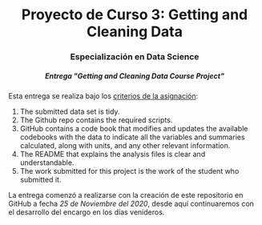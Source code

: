 # <h1 align="center">Proyecto de Curso 3: Getting and Cleaning Data</h1>
### <div align="center">Especialización en Data Science</div>
##### <div align="center">Entrega "Getting and Cleaning Data Course Project"</div>

Esta entrega se realiza bajo los <a href="https://www.coursera.org/learn/data-cleaning/peer/FIZtT/getting-and-cleaning-data-course-project">criterios de la asignación</a>:
1. The submitted data set is tidy.
2. The Github repo contains the required scripts.
3. GitHub contains a code book that modifies and updates the available codebooks with the data to indicate all the variables and summaries calculated, along with units, and any other relevant information.
4. The README that explains the analysis files is clear and understandable.
5. The work submitted for this project is the work of the student who submitted it.

La entrega comenzó a realizarse con la creación de este repositorio en GitHub a fecha <i>25 de Noviembre del 2020</i>, desde aquí continuaremos con el desarrollo del encargo en los días venideros.
